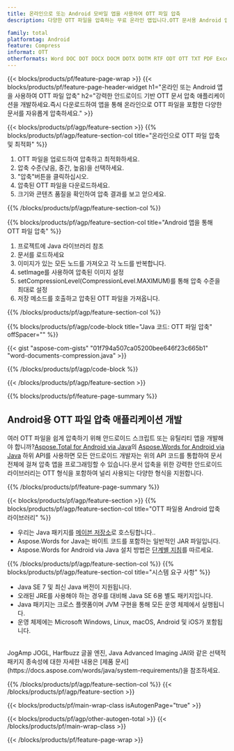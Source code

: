 ```yaml
---
title: 온라인으로 또는 Android 모바일 앱을 사용하여 OTT 파일 압축
description: 다양한 OTT 파일을 압축하는 무료 온라인 앱입니다.OTT 문서용 Android 압축 라이브러리 Java 코드입니다.

family: total
platformtag: Android
feature: Compress
informat: OTT
otherformats: Word DOC DOT DOCX DOCM DOTX DOTM RTF ODT OTT TXT PDF Excel XLS XLSX XLSB XLSM XLT XLTX XLTM CSV TSV ODS Powerpoint PPT PPS PPTX POTX PPSX PPTM PPSM POTM ODP
---
```

{{< blocks/products/pf/feature-page-wrap >}}
{{< blocks/products/pf/feature-page-header-widget h1="온라인 또는 Android 앱을 사용하여 OTT 파일 압축" h2="강력한 안드로이드 기반 OTT 문서 압축 애플리케이션을 개발하세요.즉시 다운로드하여 앱을 통해 온라인으로 OTT 파일을 포함한 다양한 문서를 자유롭게 압축하세요." >}}


{{< blocks/products/pf/agp/feature-section >}}
{{% blocks/products/pf/agp/feature-section-col title="온라인으로 OTT 파일 압축 및 최적화" %}}

1. OTT 파일을 업로드하여 압축하고 최적화하세요.
1. 압축 수준(낮음, 중간, 높음)을 선택하세요.
1. "압축"버튼을 클릭하십시오.
1. 압축된 OTT 파일을 다운로드하세요.
1. 크기와 콘텐츠 품질을 확인하여 압축 결과를 보고 얻으세요.

{{% /blocks/products/pf/agp/feature-section-col %}}

{{% blocks/products/pf/agp/feature-section-col title="Android 앱을 통해 OTT 파일 압축" %}}

1. 프로젝트에 Java 라이브러리 참조
1. 문서를 로드하세요
1. 이미지가 있는 모든 노드를 가져오고 각 노드를 반복합니다.
1. setImage를 사용하여 압축된 이미지 설정
1. setCompressionLevel(CompressionLevel.MAXIMUM)를 통해 압축 수준을 최대로 설정
1. 저장 메소드를 호출하고 압축된 OTT 파일을 가져옵니다.

{{% /blocks/products/pf/agp/feature-section-col %}}

{{% blocks/products/pf/agp/code-block title="Java 코드: OTT 파일 압축" offSpacer="" %}}

{{< gist "aspose-com-gists" "01f794a507ca05200bee646f23c665b1" "word-documents-compression.java" >}}

{{% /blocks/products/pf/agp/code-block %}}

{{< /blocks/products/pf/agp/feature-section >}}

{{% blocks/products/pf/feature-page-summary %}}


<h2>Android용 OTT 파일 압축 애플리케이션 개발</h2>

여러 OTT 파일을 쉽게 압축하기 위해 안드로이드 스크립트 또는 유틸리티 앱을 개발해야 합니까?[Aspose.Total for Android via Java](https://products.aspose.com/total/ko/android-java/)의 [Aspose.Words for Android via Java](https://products.aspose.com/words/ko/android-java/) 하위 API를 사용하면 모든 안드로이드 개발자는 위의 API 코드를 통합하여 문서 전체에 걸쳐 압축 앱을 프로그래밍할 수 있습니다.문서 압축을 위한 강력한 안드로이드 라이브러리는 OTT 형식을 포함하여 널리 사용되는 다양한 형식을 지원합니다.<br />

{{% /blocks/products/pf/feature-page-summary %}}

{{< blocks/products/pf/agp/feature-section >}}
{{% blocks/products/pf/agp/feature-section-col title="OTT 파일용 Android 압축 라이브러리" %}}

- 우리는 Java 패키지를 [메이븐 저장소](https://releases.aspose.com/java/repo/com/aspose/aspose-words/)로 호스팅합니다.. 
- Aspose.Words for Java는 바이트 코드를 포함하는 일반적인 JAR 파일입니다.
- Aspose.Words for Android via Java 설치 방법은 [단계별 지침](https://docs.aspose.com/words/java/install-aspose-words-for-android-via-java/)를 따르세요.

{{% /blocks/products/pf/agp/feature-section-col %}}
{{% blocks/products/pf/agp/feature-section-col title="시스템 요구 사항" %}}

- Java SE 7 및 최신 Java 버전이 지원됩니다.
- 오래된 JRE를 사용해야 하는 경우를 대비해 Java SE 6용 별도 패키지입니다.
- Java 패키지는 크로스 플랫폼이며 JVM 구현을 통해 모든 운영 체제에서 실행됩니다.
- 운영 체제에는 Microsoft Windows, Linux, macOS, Android 및 iOS가 포함됩니다.

<br />
JogAmp JOGL, Harfbuzz 글꼴 엔진, Java Advanced Imaging JAI와 같은 선택적 패키지 종속성에 대한 자세한 내용은 [제품 문서](https://docs.aspose.com/words/java/system-requirements/)을 참조하세요.

{{% /blocks/products/pf/agp/feature-section-col %}}
{{< /blocks/products/pf/agp/feature-section >}}

{{< blocks/products/pf/main-wrap-class isAutogenPage="true" >}}

{{< blocks/products/pf/agp/other-autogen-total >}}
{{< /blocks/products/pf/main-wrap-class >}}

{{< /blocks/products/pf/feature-page-wrap >}}